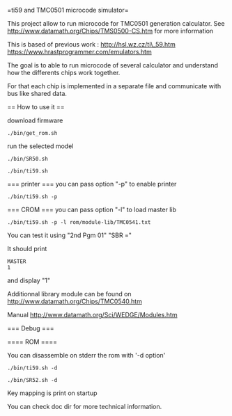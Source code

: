 =ti59 and TMC0501 microcode simulator=

This project allow to run microcode for TMC0501 generation calculator.
See http://www.datamath.org/Chips/TMS0500-CS.htm for more information

This is based of previous work :
http://hsl.wz.cz/ti\_59.htm
https://www.hrastprogrammer.com/emulators.htm

The goal is to able to run microcode of several calculator and understand
how the differents chips work together.

For that each chip is implemented in a separate file and communicate with
bus like shared data.


== How to use it ==

download firmware
```
./bin/get_rom.sh
```

run the selected model

```
./bin/SR50.sh
```

```
./bin/ti59.sh
```


=== printer ===
you can pass option "-p" to enable printer

```
./bin/ti59.sh -p
```

=== CROM ===
you can pass option "-l" to load master lib

```
./bin/ti59.sh -p -l rom/module-lib/TMC0541.txt
```
You can test it using
"2nd Pgm 01"
"SBR ="

It should print
```
MASTER
1
```
and display "1"

Additionnal library module can be found on
http://www.datamath.org/Chips/TMC0540.htm

Manual http://www.datamath.org/Sci/WEDGE/Modules.htm


=== Debug ===

==== ROM ====

You can disassemble on stderr the rom with '-d option'

```
./bin/ti59.sh -d
```
```
./bin/SR52.sh -d
```




Key mapping is print on startup

You can check doc dir for more technical information.



